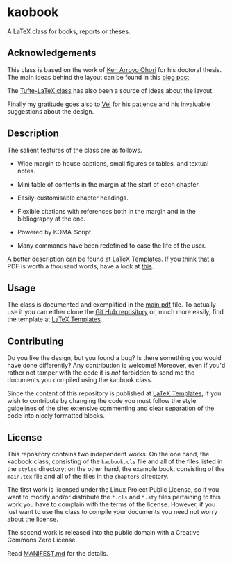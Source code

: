 # kaobook

A LaTeX class for books, reports or theses.

## Acknowledgements

This class is based on the work of [Ken Arroyo 
Ohori](https://3d.bk.tudelft.nl/ken/en/) for his doctoral thesis. The 
main ideas behind the layout can be found in this [blog 
post](https://3d.bk.tudelft.nl/ken/en/2016/04/17/a-1.5-column-layout-in-latex.html). 

The [Tufte-LaTeX class](https://github.com/Tufte-LaTeX/tufte-latex) has 
also been a source of ideas about the layout.

Finally my gratitude goes also to [Vel](https://www.vel.nz/) for his 
patience and his invaluable suggestions about the design.

## Description

The salient features of the class are as follows.

* Wide margin to house captions, small figures or tables, and textual 
  notes.

* Mini table of contents in the margin at the start of each chapter.

* Easily-customisable chapter headings.

* Flexible citations with references both in the margin and in the 
  bibliography at the end.

* Powered by KOMA-Script.

* Many commands have been redefined to ease the life of the user.

A better description can be found at [LaTeX 
Templates](http://www.latextemplates.com/template/kaobook). If you think 
that a PDF is worth a thousand words, have a look at [this](main.pdf).

## Usage

The class is documented and exemplified in the [main.pdf](main.pdf) 
file. To actually use it you can either clone the [Git Hub 
repository](https://github.com/fmarotta/kaobook) or, much more easily, 
find the template at [LaTeX 
Templates](http://www.latextemplates.com/template/kaobook).

## Contributing

Do you like the design, but you found a bug? Is there something you 
would have done differently? Any contribution is welcome! Moreover, even 
if you'd rather not tamper with the code it is *not* forbidden to send 
me the documents you compiled using the kaobook class.

Since the content of this repository is published at [LaTeX 
Templates](http://www.latextemplates.com/), if you wish to contribute by 
changing the code you must follow the style guidelines of the site: 
extensive commenting and clear separation of the code into nicely 
formatted blocks.

## License

This repository contains two independent works. On the one hand, the 
kaobook class, consisting of the `kaobook.cls` file and all of the files 
listed in the `styles` directory; on the other hand, the example book, 
consisting of the `main.tex` file and all of the files in the `chapters` 
directory.

The first work is licensed under the Linux Project Public License, so if 
you want to modify and/or distribute the `*.cls` and `*.sty` files 
pertaining to this work you have to complain with the terms of the 
license. However, if you just want to use the class to compile your 
documents you need not worry about the license.

The second work is released into the public domain with a Creative 
Commons Zero License.

Read [MANIFEST.md](MANIFEST.md) for the details.
